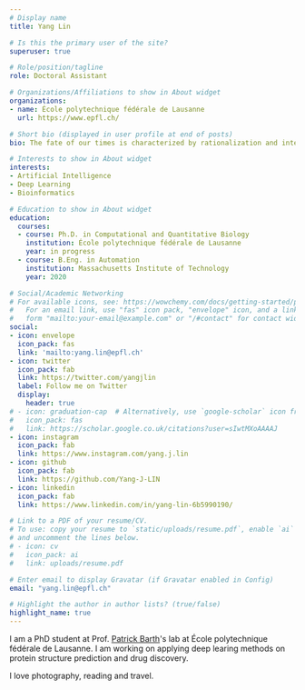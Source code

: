 ```yaml
---
# Display name
title: Yang Lin

# Is this the primary user of the site?
superuser: true

# Role/position/tagline
role: Doctoral Assistant

# Organizations/Affiliations to show in About widget
organizations:
- name: École polytechnique fédérale de Lausanne
  url: https://www.epfl.ch/

# Short bio (displayed in user profile at end of posts)
bio: The fate of our times is characterized by rationalization and intellectualization and, above all, by the disenchantment of the world.

# Interests to show in About widget
interests:
- Artificial Intelligence
- Deep Learning 
- Bioinformatics

# Education to show in About widget
education:
  courses:
  - course: Ph.D. in Computational and Quantitative Biology
    institution: École polytechnique fédérale de Lausanne
    year: in progress
  - course: B.Eng. in Automation
    institution: Massachusetts Institute of Technology
    year: 2020

# Social/Academic Networking
# For available icons, see: https://wowchemy.com/docs/getting-started/page-builder/#icons
#   For an email link, use "fas" icon pack, "envelope" icon, and a link in the
#   form "mailto:your-email@example.com" or "/#contact" for contact widget.
social:
- icon: envelope
  icon_pack: fas
  link: 'mailto:yang.lin@epfl.ch'
- icon: twitter
  icon_pack: fab
  link: https://twitter.com/yangjlin
  label: Follow me on Twitter
  display:
    header: true
# - icon: graduation-cap  # Alternatively, use `google-scholar` icon from `ai` icon pack
#   icon_pack: fas
#   link: https://scholar.google.co.uk/citations?user=sIwtMXoAAAAJ
- icon: instagram
  icon_pack: fab
  link: https://www.instagram.com/yang.j.lin
- icon: github
  icon_pack: fab
  link: https://github.com/Yang-J-LIN
- icon: linkedin
  icon_pack: fab
  link: https://www.linkedin.com/in/yang-lin-6b5990190/

# Link to a PDF of your resume/CV.
# To use: copy your resume to `static/uploads/resume.pdf`, enable `ai` icons in `params.toml`, 
# and uncomment the lines below.
# - icon: cv
#   icon_pack: ai
#   link: uploads/resume.pdf

# Enter email to display Gravatar (if Gravatar enabled in Config)
email: "yang.lin@epfl.ch"

# Highlight the author in author lists? (true/false)
highlight_name: true
---
```


I am a PhD student at Prof. [Patrick Barth](https://www.epfl.ch/labs/barth-lab/)'s lab at École polytechnique fédérale de Lausanne. I am working on applying deep learing methods on protein structure prediction and drug discovery.

I love photography, reading and travel.

<!-- {{< icon name="download" pack="fas" >}} Download my {{< staticref "uploads/demo_resume.pdf" "newtab" >}}resumé{{< /staticref >}}. -->
